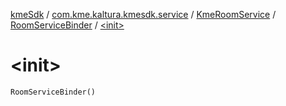 [kmeSdk](../../../index.md) / [com.kme.kaltura.kmesdk.service](../../index.md) / [KmeRoomService](../index.md) / [RoomServiceBinder](index.md) / [&lt;init&gt;](./-init-.md)

# &lt;init&gt;

`RoomServiceBinder()`